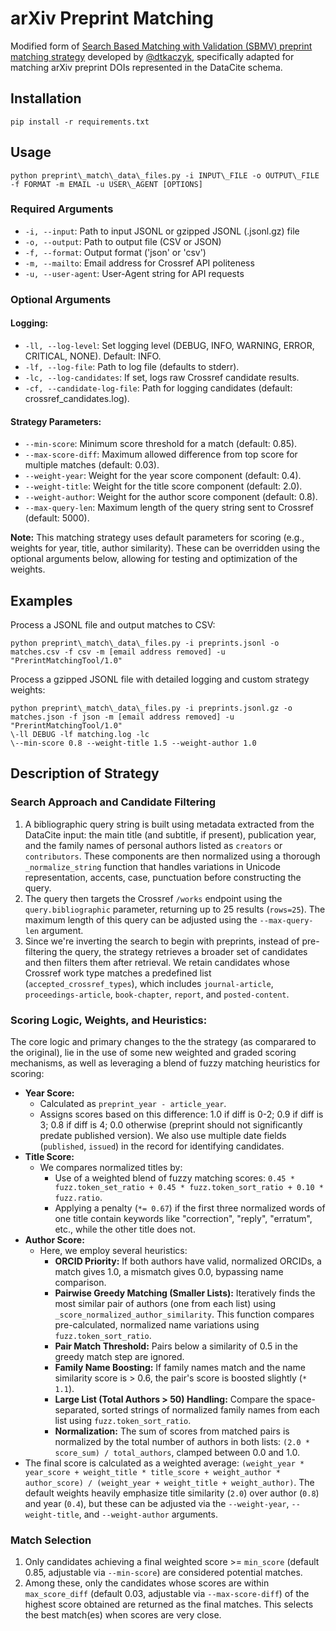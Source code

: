 # arXiv Preprint Matching

Modified form of [Search Based Matching with Validation (SBMV) preprint matching strategy](https://gitlab.com/crossref/labs/marple/-/blob/main/strategies_available/preprint_sbmv/strategy.py?ref_type=heads) developed by [@dtkaczyk](https://github.com/dtkaczyk), specifically adapted for matching arXiv preprint DOIs represented in the DataCite schema.

## Installation

```
pip install -r requirements.txt
```

## Usage

```
python preprint\_match\_data\_files.py -i INPUT\_FILE -o OUTPUT\_FILE -f FORMAT -m EMAIL -u USER\_AGENT [OPTIONS]
```

### Required Arguments
- `-i, --input`: Path to input JSONL or gzipped JSONL (.jsonl.gz) file
- `-o, --output`: Path to output file (CSV or JSON)
- `-f, --format`: Output format ('json' or 'csv')
- `-m, --mailto`: Email address for Crossref API politeness
- `-u, --user-agent`: User-Agent string for API requests

### Optional Arguments
#### Logging:
- `-ll, --log-level`: Set logging level (DEBUG, INFO, WARNING, ERROR, CRITICAL, NONE). Default: INFO.
- `-lf, --log-file`: Path to log file (defaults to stderr).
- `-lc, --log-candidates`: If set, logs raw Crossref candidate results.
- `-cf, --candidate-log-file`: Path for logging candidates (default: crossref_candidates.log).

#### Strategy Parameters:
- `--min-score`: Minimum score threshold for a match (default: 0.85).
- `--max-score-diff`: Maximum allowed difference from top score for multiple matches (default: 0.03).
- `--weight-year`: Weight for the year score component (default: 0.4).
- `--weight-title`: Weight for the title score component (default: 2.0).
- `--weight-author`: Weight for the author score component (default: 0.8).
- `--max-query-len`: Maximum length of the query string sent to Crossref (default: 5000).

**Note:** This matching strategy uses default parameters for scoring (e.g., weights for year, title, author similarity). These can be overridden using the optional arguments below, allowing for testing and optimization of the weights.

## Examples

Process a JSONL file and output matches to CSV:

```
python preprint\_match\_data\_files.py -i preprints.jsonl -o matches.csv -f csv -m [email address removed] -u "PrerintMatchingTool/1.0"
```

Process a gzipped JSONL file with detailed logging and custom strategy weights:

```
python preprint\_match\_data\_files.py -i preprints.jsonl.gz -o matches.json -f json -m [email address removed] -u "PrerintMatchingTool/1.0"  
\-ll DEBUG -lf matching.log -lc  
\--min-score 0.8 --weight-title 1.5 --weight-author 1.0
```

## Description of Strategy


### Search Approach and Candidate Filtering

1.  A bibliographic query string is built using metadata extracted from the DataCite input: the main title (and subtitle, if present), publication year, and the family names of personal authors listed as `creators` or `contributors`. These components are then normalized using a thorough `_normalize_string` function that handles variations in Unicode representation, accents, case, punctuation before constructing the query.
2. The query then targets the Crossref `/works` endpoint using the `query.bibliographic` parameter, returning up to 25 results (`rows=25`). The maximum length of this query can be adjusted using the `--max-query-len` argument.
3. Since we're inverting the search to begin with preprints, instead of pre-filtering the query, the strategy retrieves a broader set of candidates and then filters them after retrieval. We retain candidates whose Crossref work type matches a predefined list (`accepted_crossref_types`), which includes `journal-article`, `proceedings-article`, `book-chapter`, `report`, and `posted-content`.


### Scoring Logic, Weights, and Heuristics:

The core logic and primary changes to the the strategy (as comparared to the original), lie in the use of some new weighted and graded scoring mechanisms, as well as leveraging a blend of fuzzy matching heuristics for scoring:

* **Year Score:**
    * Calculated as `preprint_year - article_year`.
    * Assigns scores based on this difference: 1.0 if diff is 0-2; 0.9 if diff is 3; 0.8 if diff is 4; 0.0 otherwise (preprint should not significantly predate published version). We also use multiple date fields (`published`, `issued`) in the record for identifying candidates.
* **Title Score:**
    * We compares normalized titles by:
       * Use of a weighted blend of fuzzy matching scores: `0.45 * fuzz.token_set_ratio + 0.45 * fuzz.token_sort_ratio + 0.10 * fuzz.ratio`.
       * Applying a penalty (`*= 0.67`) if the first three normalized words of one title contain keywords like "correction", "reply", "erratum", etc., while the other title does not.
* **Author Score:**
   * Here, we employ several heuristics:
       * **ORCID Priority:** If both authors have valid, normalized ORCIDs, a match gives 1.0, a mismatch gives 0.0, bypassing name comparison.
       * **Pairwise Greedy Matching (Smaller Lists):** Iteratively finds the most similar pair of authors (one from each list) using `_score_normalized_author_similarity`. This function compares pre-calculated, normalized name variations using `fuzz.token_sort_ratio`.
       * **Pair Match Threshold:** Pairs below a similarity of 0.5 in the greedy match step are ignored.
       * **Family Name Boosting:** If family names match and the name similarity score is > 0.6, the pair's score is boosted slightly (`* 1.1`).
       * **Large List (Total Authors > 50) Handling:** Compare the space-separated, sorted strings of normalized family names from each list using `fuzz.token_sort_ratio`.
       * **Normalization:** The sum of scores from matched pairs is normalized by the total number of authors in both lists: `(2.0 * score_sum) / total_authors`, clamped between 0.0 and 1.0.
* The final score is calculated as a weighted average: `(weight_year * year_score + weight_title * title_score + weight_author * author_score) / (weight_year + weight_title + weight_author)`. The default weights heavily emphasize title similarity (`2.0`) over author (`0.8`) and year (`0.4`), but these can be adjusted via the `--weight-year`, `--weight-title`, and `--weight-author` arguments.

### Match Selection

1. Only candidates achieving a final weighted score >= `min_score` (default 0.85, adjustable via `--min-score`) are considered potential matches.
2. Among these, only the candidates whose scores are within `max_score_diff` (default 0.03, adjustable via `--max-score-diff`) of the highest score obtained are returned as the final matches. This selects the best match(es) when scores are very close.
